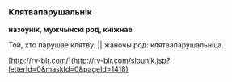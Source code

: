 ### Клятвапарушальнік
**назоўнік, мужчынскі род, кніжнае**

Той, хто парушае клятву. || жаночы род: клятвапарушальніца.

<a rel="author">[http://rv-blr.com/](http://rv-blr.com/slounik.jsp?letterId=0&maskId=0&pageId=1418)</a>
